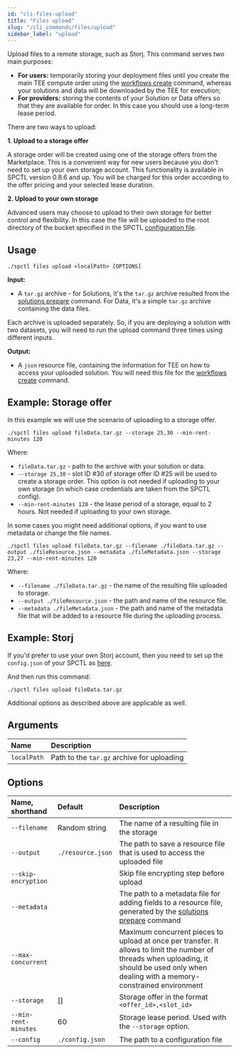 ```yaml
---
id: "cli-files-upload"
title: "Files upload"
slug: "/cli_commands/files/upload"
sidebar_label: "upload"
---
```


Upload files to a remote storage, such as Storj. This command serves two main purposes:

* **For users:** temporarily storing your deployment files until you create the main TEE compute order using the [workflows create](/developers/cli_commands/workflows/create) command, whereas your solutions and data will be downloaded by the TEE for execution;
* **For providers:** storing the contents of your Solution or Data offers so that they are available for order. In this case you should use a long-term lease period.

There are two ways to upload:

**1. Upload to a storage offer** 
 
A storage order will be created using one of the storage offers from the Marketplace. This is a convenient way for new users because you don't need to set up your own storage account. This functionality is available in SPCTL version 0.8.6 and up. You will be charged for this order according to the offer pricing and your selected lease duration.

**2. Upload to your own storage**

Advanced users may choose to upload to their own storage for better control and flexibility. In this case the file will be uploaded to the root directory of the bucket specified in the SPCTL [configuration file](/developers/cli_guides/configuring#set-up-storj).

## Usage

```
./spctl files upload <localPath> [OPTIONS]
```

**Input:**

* A `tar.gz` archive - for Solutions, it's the `tar.gz` archive resulted from the [solutions prepare](/developers/cli_commands/solutions/prepare) command. For Data, it's a simple `tar.gz` archive containing the data files.

Each archive is uploaded separately. So, if you are deploying a solution with two datasets, you will need to run the upload command three times using different inputs.

**Output:**

* A `json` resource file, containing the information for TEE on how to access your uploaded solution. You will need this file for the  [workflows create](/developers/cli_commands/workflows/create#example-using-own-solution-and-data) command.

## Example: Storage offer

In this example we will use the scenario of uploading to a storage offer.

```
./spctl files upload fileData.tar.gz --storage 25,30 --min-rent-minutes 120
```

Where:
* `fileData.tar.gz` - path to the archive with your solution or data. 
* `--storage 25,30` - slot ID #30 of storage offer ID #25 will be used to create a storage order. This option is not needed if uploading to your own storage (in which case credentials are taken from the SPCTL config).
* `--min-rent-minutes 120` - the lease period of a storage, equal to 2 hours. Not needed if uploading to your own storage.

In some cases you might need additional options, if you want to use metadata or change the file names.

```
./spctl files upload fileData.tar.gz --filename ./fileData.tar.gz --output ./fileResource.json --metadata ./fileMetadata.json --storage 23,27 --min-rent-minutes 120
```

Where:
* `--filename ./fileData.tar.gz` - the name of the resulting file uploaded to storage.
* `--output ./fileResource.json` - the path and name of the resource file.
* `--metadata ./fileMetadata.json` - the path and name of the metadata file that will be added to a resource file during the uploading process.

## Example: Storj

If you'd prefer to use your own Storj account, then you need to set up the `config.json` of your SPCTL as [here](/developers/cli_guides/configuring#set-up-storj).

And then run this command:

```
./spctl files upload fileData.tar.gz
```

Additional options as described above are applicable as well.

## Arguments

|**Name**| **Description**                |
| :- |:-------------------------------|
|`localPath`| Path to the `tar.gz` archive for uploading |

## Options

| **Name, shorthand**  | **Default**       | **Description**                                                                                                                                                                                                         |
|:---------------------|:------------------|:------------------------------------------------------------------------------------------------------------------------------------------------------------------------------------------------------------------------|
| `--filename`         | Random string     | The name of a resulting file in the storage                                                                                                                                                                             |
| `--output`           | `./resource.json` | The path to save a resource file that is used to access the uploaded file                                                                                                                                               |
| `--skip-encryption`  |                   | Skip file encrypting step before upload                                                                                                                                                                                 |
| `--metadata`         |                   | The path to a metadata file for adding fields to a resource file, generated by the [solutions prepare](/developers/cli_commands/solutions/prepare) command |
| `--max-concurrent`   |             | Maximum concurrent pieces to upload at once per transfer. It allows to limit the number of threads when uploading, it should be used only when dealing with a memory-constrained environment                            |
| `--storage`          | []                | Storage offer in the format `<offer_id>,<slot_id>`                                                                                                                                                                      |
| `--min-rent-minutes` | 60                | Storage lease period. Used with the `--storage` option.               |
| `--config`           | `./config.json`   | The path to a configuration file                                                                                                                                                                                        |

